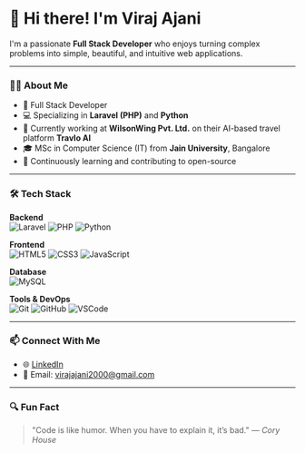 # 👋 Hi there! I'm Viraj Ajani

I'm a passionate **Full Stack Developer** who enjoys turning complex problems into simple, beautiful, and intuitive web applications.

---

### 🧑‍💻 About Me

- 💼 Full Stack Developer  
- 💻 Specializing in **Laravel (PHP)** and **Python**
- 🏢 Currently working at **WilsonWing Pvt. Ltd.** on their AI-based travel platform **Travlo AI**
- 🎓 MSc in Computer Science (IT) from **Jain University**, Bangalore
- 🌱 Continuously learning and contributing to open-source

---

### 🛠️ Tech Stack

**Backend**  
![Laravel](https://img.shields.io/badge/Laravel-red?style=for-the-badge&logo=laravel&logoColor=white)
![PHP](https://img.shields.io/badge/PHP-777BB4?style=for-the-badge&logo=php&logoColor=white)
![Python](https://img.shields.io/badge/Python-3776AB?style=for-the-badge&logo=python&logoColor=white)

**Frontend**  
![HTML5](https://img.shields.io/badge/HTML5-E34F26?style=for-the-badge&logo=html5&logoColor=white)
![CSS3](https://img.shields.io/badge/CSS3-1572B6?style=for-the-badge&logo=css3&logoColor=white)
![JavaScript](https://img.shields.io/badge/JavaScript-F7DF1E?style=for-the-badge&logo=javascript&logoColor=black)

**Database**  
![MySQL](https://img.shields.io/badge/MySQL-4479A1?style=for-the-badge&logo=mysql&logoColor=white)

**Tools & DevOps**  
![Git](https://img.shields.io/badge/Git-F05032?style=for-the-badge&logo=git&logoColor=white)
![GitHub](https://img.shields.io/badge/GitHub-181717?style=for-the-badge&logo=github&logoColor=white)
![VSCode](https://img.shields.io/badge/VSCode-007ACC?style=for-the-badge&logo=visual-studio-code&logoColor=white)

---

### 📫 Connect With Me

- 🌐 [LinkedIn](https://www.linkedin.com/in/viraj-ajani-936401255/)  
- 📧 Email: [virajajani2000@gmail.com](mailto:virajajani2000@gmail.com)

---

### 🔍 Fun Fact

> "Code is like humor. When you have to explain it, it’s bad." — *Cory House*
